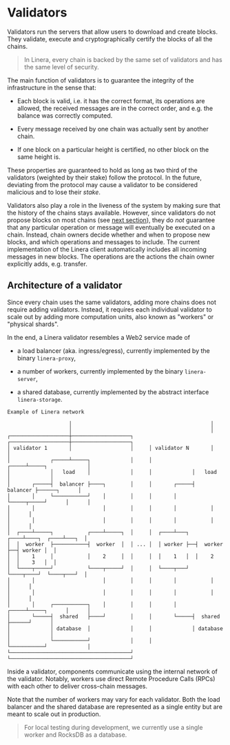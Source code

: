 # Validators

Validators run the servers that allow users to download and create blocks. They
validate, execute and cryptographically certify the blocks of all the chains.

> In Linera, every chain is backed by the same set of validators and has the
> same level of security.

The main function of validators is to guarantee the integrity of the
infrastructure in the sense that:

- Each block is valid, i.e. it has the correct format, its operations are
  allowed, the received messages are in the correct order, and e.g. the balance
  was correctly computed.

- Every message received by one chain was actually sent by another chain.

- If one block on a particular height is certified, no other block on the same
  height is.

These properties are guaranteed to hold as long as two third of the validators
(weighted by their stake) follow the protocol. In the future, deviating from the
protocol may cause a validator to be considered malicious and to lose their
_stake_.

Validators also play a role in the liveness of the system by making sure that
the history of the chains stays available. However, since validators do not
propose blocks on most chains (see [next section](block_creation.html)), they do
_not_ guarantee that any particular operation or message will eventually be
executed on a chain. Instead, chain owners decide whether and when to propose
new blocks, and which operations and messages to include. The current
implementation of the Linera client automatically includes all incoming messages
in new blocks. The operations are the actions the chain owner explicitly adds,
e.g. transfer.

## Architecture of a validator

Since every chain uses the same validators, adding more chains does not require
adding validators. Instead, it requires each individual validator to scale out
by adding more computation units, also known as "workers" or "physical shards".

In the end, a Linera validator resembles a Web2 service made of

- a load balancer (aka. ingress/egress), currently implemented by the binary
  `linera-proxy`,

- a number of workers, currently implemented by the binary `linera-server`,

- a shared database, currently implemented by the abstract interface
  `linera-storage`.

```ignore
Example of Linera network

                    │                                             │
                    │                                             │
┌───────────────────┼───────────────────┐     ┌───────────────────┼───────────────────┐
│ validator 1       │                   │     │ validator N       │                   │
│             ┌─────┴─────┐             │     │             ┌─────┴─────┐             │
│             │   load    │             │     │             │   load    │             │
│       ┌─────┤  balancer ├────┐        │     │       ┌─────┤  balancer ├──────┐      │
│       │     └───────────┘    │        │     │       │     └─────┬─────┘      │      │
│       │                      │        │     │       │           │            │      │
│       │                      │        │     │       │           │            │      │
│  ┌────┴─────┐           ┌────┴─────┐  │     │  ┌────┴───┐  ┌────┴────┐  ┌────┴───┐  │
│  │  worker  ├───────────┤  worker  │  │ ... │  │ worker ├──┤  worker ├──┤ worker │  │
│  │    1     │           │    2     │  │     │  │    1   │  │    2    │  │    3   │  │
│  └────┬─────┘           └────┬─────┘  │     │  └────┬───┘  └────┬────┘  └────┬───┘  │
│       │                      │        │     │       │           │            │      │
│       │                      │        │     │       │           │            │      │
│       │     ┌───────────┐    │        │     │       │     ┌─────┴─────┐      │      │
│       └─────┤  shared   ├────┘        │     │       └─────┤  shared   ├──────┘      │
│             │ database  │             │     │             │ database  │             │
│             └───────────┘             │     │             └───────────┘             │
└───────────────────────────────────────┘     └───────────────────────────────────────┘

```

Inside a validator, components communicate using the internal network of the
validator. Notably, workers use direct Remote Procedure Calls (RPCs) with each
other to deliver cross-chain messages.

Note that the number of workers may vary for each validator. Both the load
balancer and the shared database are represented as a single entity but are
meant to scale out in production.

> For local testing during development, we currently use a single worker and
> RocksDB as a database.

<!--
## Configuring Networks, Workers, and Proxies

In [a previous section](../getting_started/hello_linera.md), we used the
`linera net up` command to start a local network. This should be sufficient for
most use cases when you're running a local network.

```bash
linera net up
```

However, it is possible to customize and configure the parameters of the
network.

To do this, you need the `linera-protocol` repository and the
`./scripts/run_local.sh` script.

`run_local.sh` uses the `validator_n.toml` file from the `configuration/`
directory to configure validator number `n`.

```bash
linera-server generate --validators configuration/validator_{1,2,3,4}.toml --committee committee.json
```

generates keys and writes them, together with the options from the TOML files,
to `server_1.json`, ..., `server_4.json`. It also stores the set of the new
validators' public keys in `committee.json`.

```bash
linera --wallet wallet.json --storage rocksdb:linera.db create-genesis-config 10 --genesis genesis.json --initial-funding 10 --committee committee.json
```

creates a configuration for the initial state of the network, `genesis.json`,
with 10 chains, each with a balance of 10. It also creates a `wallet.json` for a
client who owns all those chains and initializes the corresponding local node
`linera.db`.

To start the newly configured network, each validator `n` must start their
proxy:

```bash
linera-proxy server_n.json &
```

And all shards; for shard `i`:

```bash
linera-server run --storage rocksdb:server_n_i.db --server server_n.json --shard i --genesis genesis.json &
```

This will create a separate database file `server_n_i.db` for each shard. In a
production network, these would be running on different machines.

## Changing the Set of Validators

If a new validator wants to start participating, or an old one wants to leave,
all chains must be updated.

The system has one designated _admin chain_, where the validators can join or
leave, and where new _epochs_ are defined. During every epoch, the set of
validators is fixed. If you own the admin chain, you can use the `set-validator`
and `remove-validator` commands to start a new epoch with a modified set of
validators:

```bash
linera --wallet wallet.json set-validator --name 5b611b86cc1f54f73a4abfb4a2167c7327cc85a74cb2a5502431f67b554850b4 --address 127.0.0.1:9100 --votes 3
linera --wallet wallet.json remove-validator --name f65a585f05852f0610e2460a99c23faa3969f3cfce8a519f843a793dbfb4cb84
```

Chain owners must then create a block that receives the `SetCommittees` message
from the admin chain, and have it certified by the old validators. Only the
_next_ block in their chain will be certified by the new validator set!

The _admin chain_ is currently managed by a single user. In the future, it will
be a _public chain_ (i.e. managed by validators). We anticipate that Linera
epochs will change once per day (or less) and that several subsequent epochs
will overlap so that chain owners have enough time to migrate their chains.
(Chain migration may also be delegated to third parties. See
[next section](block_creation.html).)

-->
